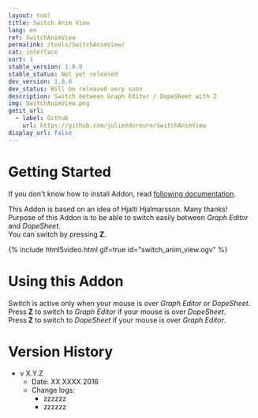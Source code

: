 ```yaml
---
layout: tool
title: Switch Anim View
lang: en
ref: SwitchAnimView
permalink: /tools/SwitchAnimView/
cat: interface
sort: 1
stable_version: 1.0.0
stable_status: Not yet released
dev_version: 1.0.0
dev_status: Will be released very soon
description: Switch between Graph Editor / DopeSheet with Z
img: SwitchAnimView.png
getit_url:
  - label: Github
    url: https://github.com/julienduroure/SwitchAnimView
display_url: false
---
```


# Getting Started
If you don't know how to install Addon, read [following documentation]({{site.base_url}}/AddonInstallation/).  

This Addon is based on an idea of Hjalti Hjalmarsson. Many thanks!  
Purpose of this Addon is to be able to switch easily between *Graph Editor* and *DopeSheet*.  
You can switch by pressing **Z**.  

{% include html5video.html gif=true id="switch_anim_view.ogv" %}

# Using this Addon
Switch is active only when your mouse is over *Graph Editor* or *DopeSheet*.  
Press **Z** to switch to *Graph Editor* if your mouse is over *DopeSheet*.  
Press **Z** to switch to *DopeSheet* if your mouse is over *Graph Editor*.  

# Version History
* v X.Y.Z  
  * Date: XX XXXX 2016
  * Change logs:
    * zzzzzz
	* zzzzzz
